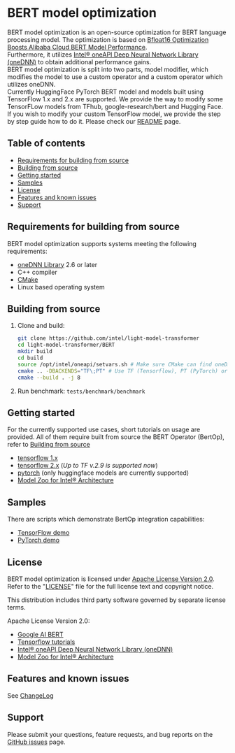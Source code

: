 # BERT model optimization

BERT model optimization is an open-source optimization for BERT language processing model.
The optimization is based on [Bfloat16 Optimization Boosts Alibaba Cloud BERT Model Performance](https://www.intel.com/content/www/us/en/artificial-intelligence/posts/alibaba-blog.html).  
Furthermore, it utilizes  [Intel® oneAPI Deep Neural Network Library (oneDNN)](https://github.com/oneapi-src/oneDNN) to obtain additional performance gains.  
BERT model optimization is split into two parts, model modifier, which modifies the model to use a custom operator and a custom operator which utilizes oneDNN.  
Currently HuggingFace PyTorch BERT model and models built using TensorFlow 1.x and 2.x are supported.
We provide the way to modify some TensorFLow models from TFhub, google-research/bert and Hugging Face.
If you wish to modify your custom TensorFlow model, we provide the step by step guide how to do it. Please check our [README](util/README.md) page.

## Table of contents

* [Requirements for building from source](#requirements-for-building-from-source)
* [Building from source](#building-from-source)
* [Getting started](#getting-started)
* [Samples](#samples)
* [License](#license)
* [Features and known issues](#features-and-known-issues)
* [Support](#support)

## Requirements for building from source

BERT model optimization supports systems meeting the following requirements:

* [oneDNN Library](https://github.com/oneapi-src/oneDNN) 2.6 or later
* C++ compiler
* [CMake](https://cmake.org/download/)
* Linux based operating system 

## Building from source

1. Clone and build:

    ```sh
    git clone https://github.com/intel/light-model-transformer
    cd light-model-transformer/BERT
    mkdir build
    cd build
    source /opt/intel/oneapi/setvars.sh # Make sure CMake can find oneDNN
    cmake .. -DBACKENDS="TF\;PT" # Use TF (Tensorflow), PT (PyTorch) or both, based on which frameworks you wish to use.
    cmake --build . -j 8
    ```

2. Run benchmark: `tests/benchmark/benchmark`

## Getting started

For the currently supported use cases, short tutorials on usage are provided.
All of them require built from source the BERT Operator (BertOp), refer to [Building from source](#building-from-source)

* [tensorflow 1.x](tests/tf1_ops_accuracy/README.md)
* [tensorflow 2.x](tests/tf2_ops_accuracy/README.md) (*Up to TF v.2.9 is supported now*)
* [pytorch](tests/pytorch/README.md) (only huggingface models are currently supported)
* [Model Zoo for Intel® Architecture](tests/model_zoo/README.md)

## Samples

There are scripts which demonstrate BertOp integration capabilities:

* [TensorFlow demo](samples/tensorflow_performance/README.md)
* [PyTorch demo](samples/pytorch_performance/README.md)

## License

BERT model optimization is licensed under [Apache License Version 2.0](LICENSE). Refer to the
"[LICENSE](LICENSE)" file for the full license text and copyright notice.

This distribution includes third party software governed by separate license
terms.

Apache License Version 2.0:

* [Google AI BERT](https://github.com/google-research/bert)
* [Tensorflow tutorials](https://github.com/tensorflow/text/tree/master/docs/tutorials)
* [Intel® oneAPI Deep Neural Network Library (oneDNN)](https://github.com/oneapi-src/oneDNN)
* [Model Zoo for Intel® Architecture](https://github.com/IntelAI/models)

## Features and known issues

See [ChangeLog](CHANGELOG.md)

## Support

Please submit your questions, feature requests, and bug reports on the [GitHub issues](https://github.com/intel/light-model-transformer/issues) page.
